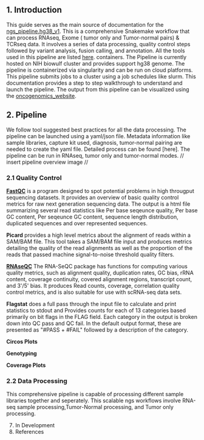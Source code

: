 ## 1. Introduction

This guide serves as the main source of documentation for the [ngs_pipeline.hg38_v1](https://github.com/CCRGeneticsBranch/ngs_pipeline.hg38_v1). This is a comprehensive Snakemake workflow that can process RNAseq, Exome ( tumor only and Tumor-normal pairs) & TCRseq 
data. It involves a series of data processing, quality control steps followed by variant analysis, fusion calling, and annotation. All the tools used in this pipeline are listed [here](/Applications/Projects/ngs_pipeline.hg38_v1/docs/resources.md). 
containers. The Pipeline is currently hosted on NIH biowulf cluster and provides support hg38 genome. The pipeline is containerized via singularity and can be run on cloud platforms. This pipeline submits jobs to a cluster using a job schedules like slurm. This documentation provides a step to step walkthrough to understand and launch the pipeline. The output from this pipeline can be visualized using the [oncogenomics_website](https://oncogenomics.ccr.cancer.gov/production/public/login).


## 2. Pipeline

We follow tool suggested best practices for all the data processing. The pipeline can be launched using a yaml/json file. Metadata information like sample libraries, capture kit used, diagnosis, tumor-normal pairing are needed to create the yaml file. Detailed process can be found  [here]. The pipeline can be run in RNAseq, tumor only and tumor-normal modes. // insert pipeline overview image //


### 2.1 Quality Control

[**FastQC**](https://www.bioinformatics.babraham.ac.uk/projects/fastqc/) is a program designed to spot potential problems in high througput sequencing datasets. It provides an overview of basic quality control metrics for raw next generation sequencing data. The output is a html file summarizing several read statistics like Per base seqeunce quality, Per base GC content, Per seqeunce GC content, sequence length distribution, duplicated sequences and over represented sequences.

**Picard** provides a high level metrics about the alignment of reads within a SAM/BAM file. This tool takes a SAM/BAM file input and produces metrics detailing the quality of the read alignments as well as the proportion of the reads that passed machine signal-to-noise threshold quality filters.

[**RNAseQC**](https://software.broadinstitute.org/cancer/cga/rnaseqc_run) The RNA-SeQC package has functions for computing various quality metrics, such as alignment quality, duplication rates, GC bias, rRNA content, coverage continuity, covered alignment regions, transcript count, and 3'/5' bias. It produces Read counts, coverage, correlation quality control metrics, and is also suitable for use with scRNA-seq data sets.

**Flagstat** does a full pass through the input file to calculate and print statistics to stdout and Provides  counts for each of 13 categories based primarily on bit flags in the FLAG field. Each  category  in  the  output  is  broken down into QC pass and QC fail.  In the default output format, these are presented as "#PASS + #FAIL" followed by  a  description  of  the category.

**Circos Plots**


**Genotyping**

**Coverage Plots**


### 2.2 Data Processing

This comprehensive pipeline is capable of processing different sample libraries together and seperately. This scalable ngs workflows involve RNA-seq sample processing,Tumor-Normal processing, and Tumor only processing. 


7. In Development
8. References
